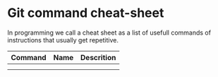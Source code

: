 # Git command cheat-sheet

In programming we call a cheat sheet as a list of usefull commands of instructions that usually get repetitive.

| Command | Name | Descrition |
| :------ | :--- | :--------- |
|    |    |    |
|    |    |    |